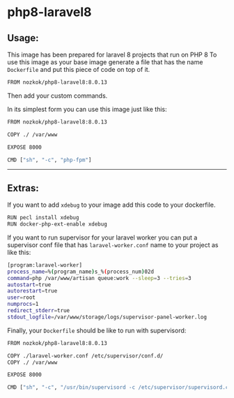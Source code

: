 
# php8-laravel8

## Usage:

This image has been prepared for laravel 8 projects that run on PHP 8
To use this image as your base image generate a file that has the name `Dockerfile` and put this piece of code on top of it.

```sh
FROM nozkok/php8-laravel8:8.0.13
```

Then add your custom commands.

In its simplest form you can use this image just like this:

```sh
FROM nozkok/php8-laravel8:8.0.13

COPY ./ /var/www

EXPOSE 8000

CMD ["sh", "-c", "php-fpm"]
```

---

## Extras:

If you want to add `xdebug` to your image add this code to your dockerfile. 

```sh
RUN pecl install xdebug
RUN docker-php-ext-enable xdebug
```

If you want to run supervisor for your laravel worker you can put a supervisor conf file that has `laravel-worker.conf` name to your project as like this:

```sh
[program:laravel-worker]
process_name=%(program_name)s_%(process_num)02d
command=php /var/www/artisan queue:work --sleep=3 --tries=3
autostart=true
autorestart=true
user=root
numprocs=1
redirect_stderr=true
stdout_logfile=/var/www/storage/logs/supervisor-panel-worker.log
```

Finally, your `Dockerfile` should be like to run with supervisord:

```sh
FROM nozkok/php8-laravel8:8.0.13

COPY ./laravel-worker.conf /etc/supervisor/conf.d/
COPY ./ /var/www

EXPOSE 8000

CMD ["sh", "-c", "/usr/bin/supervisord -c /etc/supervisor/supervisord.conf && php-fpm"]
```
